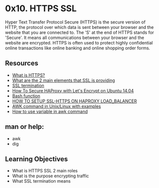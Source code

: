 # 0x10. HTTPS SSL

   Hyper Text Transfer Protocol Secure (HTTPS) is the secure version of HTTP, the protocol over which data is sent between your browser and the website that you are connected to. The 'S' at the end of HTTPS stands for 'Secure'. It means all communications between your browser and the website are encrypted. HTTPS is often used to protect highly confidential online transactions like online banking and online shopping order forms.

## Resources

* [What is HTTPS?](https://www.instantssl.com/http-vs-https)
* [What are the 2 main elements that SSL is providing](https://www.sslshopper.com/why-ssl-the-purpose-of-using-ssl-certificates.html)
* [SSL termination](https://en.wikipedia.org/wiki/TLS_termination_proxy)
* [How To Secure HAProxy with Let's Encrypt on Ubuntu 14.04](https://www.digitalocean.com/community/tutorials/how-to-secure-haproxy-with-let-s-encrypt-on-ubuntu-14-04)
* [Bash function](https://tldp.org/LDP/abs/html/complexfunct.html)
* [HOW TO SETUP SSL-HTTPS ON HAPROXY LOAD_BALANCER](https://mustaphaaliyugaladima.medium.com/how-to-setup-ssl-https-on-haproxy-load-balancer-a47bee7bc146)
* [AWK command in Unix/Linux with examples](https://www.geeksforgeeks.org/awk-command-unixlinux-examples/)
* [How to use variable in awk command](https://linuxhint.com/awk_command_variables/)

## man or help:

* awk
* dig

## Learning Objectives

* What is HTTPS SSL 2 main roles
* What is the purpose encrypting traffic
* What SSL termination means
